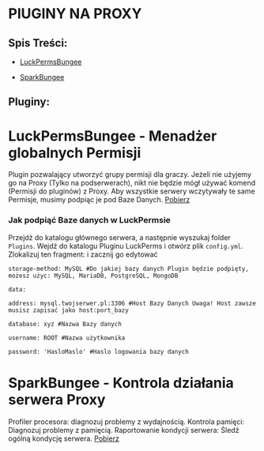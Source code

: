 # PlUGINY NA PROXY

## Spis Treści:
- [LuckPermsBungee](https://github.com/vBagieta/Minecraft/blob/main/Pluginy/pluginy-proxy.md#luckpermsbungee---menad%C5%BCer-globalnych-permisji)

- [SparkBungee](https://github.com/vBagieta/Minecraft/blob/main/Pluginy/pluginy-proxy.md#sparkbungee---kontrola-dzia%C5%82ania-serwera-proxy)


## Pluginy:

# LuckPermsBungee - Menadżer globalnych Permisji
Plugin pozwalający utworzyć grupy permisji dla graczy. Jeżeli nie użyjemy go na Proxy (Tylko na podserwerach), nikt nie będzie mógł używać komend (Permisji do pluginów) z Proxy. Aby wszystkie serwery wczytywały te same Permisje, musimy podpiąc je pod Baze Danych. [Pobierz](https://luckperms.net/download)

### Jak podpiąć Baze danych w LuckPermsie
Przejdź do katalogu głównego serwera, a następnie wyszukaj folder `Plugins`. Wejdź do katalogu Pluginu LuckPerms i otwórz plik `config.yml`.
Zlokalizuj ten fragment: i zacznij go edytować

`storage-method: MySQL #Do jakiej bazy danych Plugin będzie podpięty,  możesz użyc: MySQL, MariaDB, PostgreSQL, MongoDB`

`data:`

  `address: mysql.twojserwer.pl:3306 #Host Bazy Danych Uwaga! Host zawsze musisz zapisać jako host:port_bazy`

  `database: xyz #Nazwa Bazy danych`

  `username: ROOT #Nazwa użytkownika`
  
  `password: 'HasloMaslo' #Haslo logowania bazy danych`
  
# SparkBungee - Kontrola działania serwera Proxy
Profiler procesora: diagnozuj problemy z wydajnością. Kontrola pamięci: Diagnozuj problemy z pamięcią. Raportowanie kondycji serwera: Śledź ogólną kondycję serwera. [Pobierz](https://spark.lucko.me/download)

